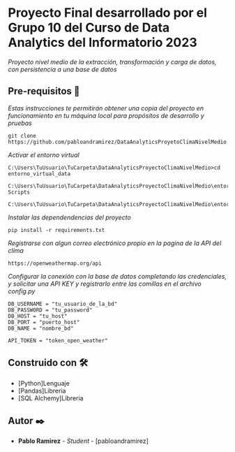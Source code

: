 # Proyecto Final desarrollado por el Grupo 10 del Curso de Data Analytics del Informatorio 2023

_Proyecto nivel medio de la extracción, transformación y carga de datos, con persistencia a una base de datos_

## Pre-requisitos 🚀

_Estas instrucciones te permitirán obtener una copia del proyecto en funcionamiento en tu máquina local para propósitos de desarrollo 
y pruebas_

```
git clone https://github.com/pabloandramirez/DataAnalyticsProyetoClimaNivelMedio
```

_Activar el entorno virtual_

```
C:\Users\TuUsuario\TuCarpeta\DataAnalyticsProyectoClimaNivelMedio>cd entorno_virtual_data
```
```
C:\Users\TuUsuario\TuCarpeta\DataAnalyticsProyectoClimaNivelMedio\entorno_virtual_data>cd Scripts 
```
```
C:\Users\TuUsuario\TuCarpeta\DataAnalyticsProyectoClimaNivelMedio\entorno_virtual_data\Scripts>activate 
```

_Instalar las dependendencias del proyecto_

```
pip install -r requirements.txt
```

_Registrarse con algun correo electrónico propio en la pagina de la API del clima_

```
https://openweathermap.org/api
```

_Configurar la conexión con la base de datos completando las credenciales, y solicitar una API KEY y registrarlo entre las comillas en el archivo config.py_

```
DB_USERNAME = "tu_usuario_de_la_bd"
DB_PASSWORD = "tu_password"
DB_HOST = "tu_host"
DB_PORT = "puerto_host"
DB_NAME = "nombre_bd"
```

```
API_TOKEN = "token_open_weather"
```



## Construido con 🛠️

* [Python]Lenguaje
* [Pandas]Libreria
* [SQL Alchemy]Libreria

## Autor ✒️

* **Pablo Ramirez** - *Student* - [pabloandramirez]
